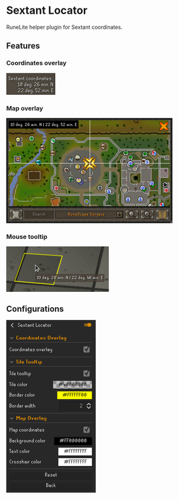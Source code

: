 # Sextant Locator
RuneLite helper plugin for Sextant coordinates.

## Features

### Coordinates overlay
![Coordinates overlay](resources/coordinates-overlay.png)

### Map overlay
![Map overlay](resources/map-overlay.png)

### Mouse tooltip
![Tooltip](resources/tooltip.png)

## Configurations
![Configurations](resources/configurations.png)
